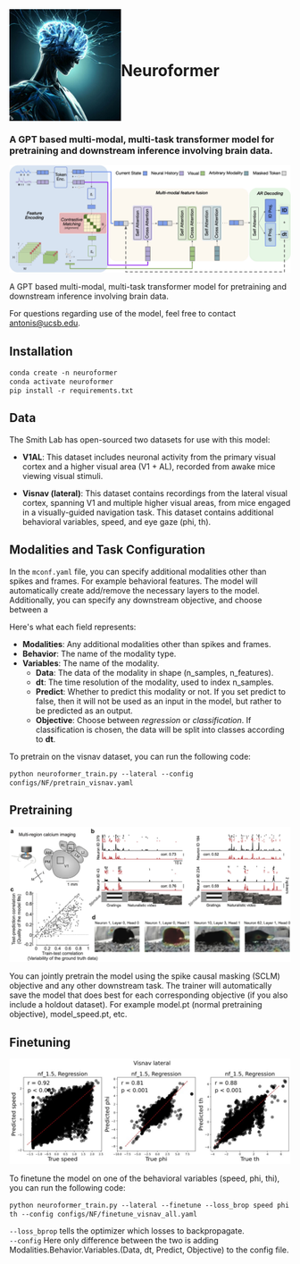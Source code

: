 <div style="display: flex; align-items: center;">
    <img src="images/_7fef7456-b2dd-4ef4-bc00-2a15d401e51b.jpg" alt="Model Architecture" width="200px"/>
    <h1>Neuroformer</h1>
</div>


<!-- ![Model Architecture](images/_7fef7456-b2dd-4ef4-bc00-2a15d401e51b.jpg) -->

### A GPT based multi-modal, multi-task transformer model for pretraining and downstream inference involving brain data.



![Model Architecture](images/model_arch_2_5.jpg)

A GPT based multi-modal, multi-task transformer model for pretraining and downstream inference involving brain data.

For questions regarding use of the model, feel free to contact antonis@ucsb.edu.

## Installation

```
conda create -n neuroformer
conda activate neuroformer
pip install -r requirements.txt
```

## Data

The Smith Lab has open-sourced two datasets for use with this model:

- **V1AL**: This dataset includes neuronal activity from the primary visual cortex and a higher visual area (V1 + AL), recorded from awake mice viewing visual stimuli.

- **Visnav (lateral)**: This dataset contains recordings from the lateral visual cortex, spanning V1 and multiple higher visual areas, from mice engaged in a visually-guided navigation task. This dataset contains additional behavioral variables, speed, and eye gaze (phi, th).

## Modalities and Task Configuration

In the `mconf.yaml` file, you can specify additional modalities other than spikes and frames. For example behavioral features. The model will automatically create add/remove the necessary layers to the model. Additionally, you can specify any downstream objective, and choose between a 

Here's what each field represents:

- **Modalities**: Any additional modalities other than spikes and frames.
- **Behavior**: The name of the modality type.
- **Variables**: The name of the modality.
  - **Data**: The data of the modality in shape (n_samples, n_features).
  - **dt**: The time resolution of the modality, used to index n_samples.
  - **Predict**: Whether to predict this modality or not. If you set predict to false, then it will not be used as an input in the model, but rather to be predicted as an output.
  - **Objective**: Choose between *regression* or *classification*. If classification is chosen, the data will be split into classes according to **dt**.

To pretrain on the visnav dataset, you can run the following code:
```
python neuroformer_train.py --lateral --config configs/NF/pretrain_visnav.yaml
``` 


## Pretraining

![real_data](images/real_data_v2.jpg)

You can jointly pretrain the model using the spike causal masking (SCLM) objective and any other downstream task. The trainer will automatically save the model that does best for each corresponding objective (if you also include a holdout dataset). For example model.pt (normal pretraining objective), model_speed.pt, etc.


## Finetuning

![finetuning](images/regression_2.jpg)


To finetune the model on one of the behavioral variables (speed, phi, thi), you can run the following code:
```
python neuroformer_train.py --lateral --finetune --loss_brop speed phi th --config configs/NF/finetune_visnav_all.yaml
```
`--loss_bprop` tells the optimizer which losses to backpropagate.  
`--config` Here only difference between the two is adding Modalities.Behavior.Variables.(Data, dt, Predict, Objective) to the config file.


